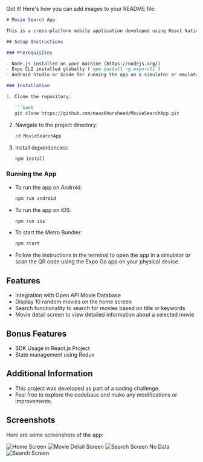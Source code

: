 Got it! Here's how you can add images to your README file:

```markdown
# Movie Search App

This is a cross-platform mobile application developed using React Native and TypeScript that allows users to search for movies in an open API movie database.

## Setup Instructions

### Prerequisites

- Node.js installed on your machine (https://nodejs.org/)
- Expo CLI installed globally (`npm install -g expo-cli`)
- Android Studio or Xcode for running the app on a simulator or emulator

### Installation

1. Clone the repository:

   ```bash
   git clone https://github.com/maazkhursheed/MovieSearchApp.git
   ```

2. Navigate to the project directory:

   ```bash
   cd MovieSearchApp
   ```

3. Install dependencies:

   ```bash
   npm install
   ```

### Running the App

- To run the app on Android:

  ```bash
  npm run android
  ```

- To run the app on iOS:

  ```bash
  npm run ios
  ```

- To start the Metro Bundler:

  ```bash
  npm start
  ```

- Follow the instructions in the terminal to open the app in a simulator or scan the QR code using the Expo Go app on your physical device.

## Features

- Integration with Open API Movie Database
- Display 10 random movies on the home screen
- Search functionality to search for movies based on title or keywords
- Movie detail screen to view detailed information about a selected movie

## Bonus Features

- SDK Usage in React.js Project
- State management using Redux

## Additional Information

- This project was developed as part of a coding challenge.
- Feel free to explore the codebase and make any modifications or improvements.

## Screenshots

Here are some screenshots of the app:

![Home Screen](/screenshots/HomeScreenMovies.png)
![Movie Detail Screen](/screenshots/MovieDetailsScreen.png)
![Search Screen No Data](/screenshots/SearchMovieNoData.png)
![Search Screen](/screenshots/SearchMovieWithData.png)
